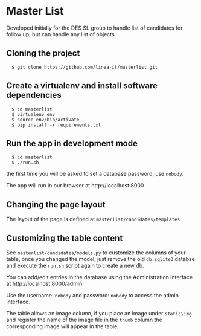 # Master List

Developed initially for the DES SL group to handle list of candidates for follow up, but can handle any list of objects

## Cloning the project

```
  $ git clone https://github.com/linea-it/masterlist.git
```

## Create a virtualenv and install software dependencies
```
  $ cd masterlist
  $ virtualenv env
  $ source env/bin/activate
  $ pip install -r requirements.txt
```

## Run the app in development mode
```
  $ cd masterlist
  $ ./run.sh
```

the first time you will be asked to set a database password, use ```nobody```.


The app will run in our browser at http://localhost:8000

## Changing the page layout
The layout of the page is defined at ```masterlist/candidates/templates```

## Customizing the table content
See ```masterlist/candidates/models.py``` to customize the columns of your table, once you changed the model, just
remove the old ```db.sqlite3``` databse and execute the ```run.sh``` script again to create a new db.

You can add/edit entries in the database using the Administration interface at http://localhost:8000/admin.

Use the username: ```nobody``` and password: ```nobody``` to access the admin interface.

The table allows an image column, if you place an image under ```static\img``` and register the name of
the image file in the ```thumb``` column the corresponding image will appear in the table.

